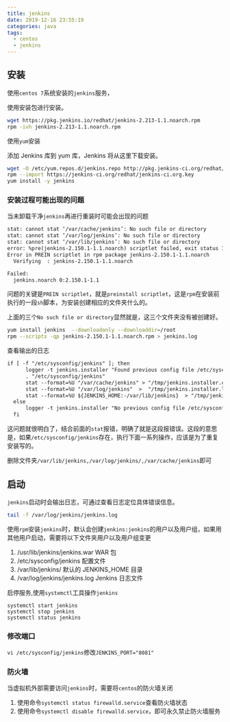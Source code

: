 ```yaml
---
title: jenkins
date: 2019-12-16 23:55:19
categories: java
tags:
  - centos
  - jenkins
---
```


## 安装

使用`centos 7`系统安装的`jenkins`服务，

使用安装包进行安装。

```bash
wget https://pkg.jenkins.io/redhat/jenkins-2.213-1.1.noarch.rpm
rpm -ivh jenkins-2.213-1.1.noarch.rpm
```

使用`yum`安装

添加 Jenkins 库到 yum 库，Jenkins 将从这里下载安装。

```bash
wget -O /etc/yum.repos.d/jenkins.repo http://pkg.jenkins-ci.org/redhat/jenkins.repo
rpm --import https://jenkins-ci.org/redhat/jenkins-ci.org.key
yum install -y jenkins
```

### 安装过程可能出现的问题

当未卸载干净`jenkins`再进行重装时可能会出现的问题

```txt
stat: cannot stat ‘/var/cache/jenkins’: No such file or directory
stat: cannot stat ‘/var/log/jenkins’: No such file or directory
stat: cannot stat ‘/var/lib/jenkins’: No such file or directory
error: %pre(jenkins-2.150.1-1.1.noarch) scriptlet failed, exit status 1
Error in PREIN scriptlet in rpm package jenkins-2.150.1-1.1.noarch
  Verifying  : jenkins-2.150.1-1.1.noarch                                                                                                                                                                      1/1

Failed:
  jenkins.noarch 0:2.150.1-1.1
```

问题的关键是`PREIN scriptlet`，就是`preinstall scriptlet`，这是`rpm`在安装前执行的一段`sh`脚本，为安装创建相应的文件夹什么的。

上面的三个`No such file or directory`显然就是，这三个文件夹没有被创建好。

```bash
yum install jenkins  --downloadonly --downloaddir=/root
rpm --scripts -qp jenkins-2.150.1-1.1.noarch.rpm > jenkins.log
```

查看输出的日志

```txt
if [ -f "/etc/sysconfig/jenkins" ]; then
      logger -t jenkins.installer "Found previous config file /etc/sysconfig/jenkins"
      . "/etc/sysconfig/jenkins"
      stat --format=%U "/var/cache/jenkins" > "/tmp/jenkins.installer.cacheowner"
      stat --format=%U "/var/log/jenkins"  >  "/tmp/jenkins.installer.logowner"
      stat --format=%U ${JENKINS_HOME:-/var/lib/jenkins}  > "/tmp/jenkins.installer.workdirowner"
  else
      logger -t jenkins.installer "No previous config file /etc/sysconfig/jenkins found"
  fi
```

这问题就很明白了，结合前面的`stat`报错，明确了就是这段报错误。这段的意思是，如果`/etc/sysconfig/jenkins`存在，执行下面一系列操作，应该是为了重复安装写的。

删除文件夹`/var/lib/jenkins,/var/log/jenkins/,/var/cache/jenkins`即可

## 启动

`jenkins`启动时会输出日志，可通过查看日志定位具体错误信息。

```bash
tail -f /var/log/jenkins/jenkins.log
```

使用`rpm`安装`jenkins`时，默认会创建`jenkins:jenkins`的用户以及用户组，如果用其他用户启动，需要将以下文件夹用户以及用户组变更

1. /usr/lib/jenkins/jenkins.war WAR 包
2. /etc/sysconfig/jenkins 配置文件
3. /var/lib/jenkins/ 默认的 JENKINS_HOME 目录
4. /var/log/jenkins/jenkins.log Jenkins 日志文件

启停服务,使用`systemctl`工具操作`jenkins`

```shell
systemctl start jenkins
systemctl stop jenkins
systemctl status jenkins
```

### 修改端口

`vi /etc/sysconfig/jenkins`修改`JENKINS_PORT="8081"`

### 防火墙

当虚拟机外部需要访问`jenkins`时，需要将`centos`的防火墙关闭

1. 使用命令`systemctl status firewalld.service`查看防火墙状态
2. 使用命令`systemctl disable firewalld.service`，即可永久禁止防火墙服务
